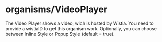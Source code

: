 <!-- firescout-component -->

# organisms/VideoPlayer

The Video Player shows a video, wich is hosted by Wistia. You need to provide a wistiaID to get this organism work. Optionally, you can choose between Inline Style or Popup Style (default = true).
